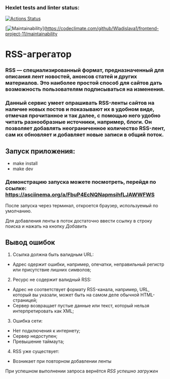 ### Hexlet tests and linter status:
[![Actions Status](https://github.com/Wladislava1/frontend-project-11/actions/workflows/hexlet-check.yml/badge.svg)](https://github.com/Wladislava1/frontend-project-11/actions)

[![Maintainability](https://api.codeclimate.com/v1/badges/e9e5e89a5e074e76b797/maintainability)](https://codeclimate.com/github/Wladislava1/frontend-project-11/maintainability

# RSS-агрегатор

### RSS — специализированный формат, предназначенный для описания лент новостей, анонсов статей и других материалов. Это наиболее простой способ для сайтов дать возможность пользователям подписываться на изменения. 

### Данный сервис умеет опрашивать RSS-ленты сайтов на наличие новых постов и показывают их в удобном виде, отмечая прочитанное и так далее, с помощью него  удобно читать разнообразные источники, например, блоги. Он позволяет добавлять неограниченное количество RSS-лент, сам их обновляет и добавляет новые записи в общий поток.

## Запуск приложения:
- make install
- make dev 

### Демонстрацию запуска можете посмотреть, перейдя по ссылке: https://asciinema.org/a/FbuP4EcNQNapmsihfLJAWWFWS

После запуска через терминал, откроется браузер, используемый по умолчанию.

Для добавления ленты в поток достаточно ввести ссылку в строку поиска и нажать на кнопку _Добавить_

## Вывод ошибок

1) Ссылка должна быть валидным URL:
- Адрес одержит ошибки, например, опечатки, неправильный регистр или присутствие лишних символов;

2) Ресурс не содержит валидный RSS:
- Адрес не соответствует формату RSS-канала, например, URL, который вы указали, может быть на самом деле обычной HTML-страницей;
- Сервер возвращает пустые данные или текст, который нельзя интерпретировать как XML;

3) Ошибка сети:
- Нет подключения к интернету;
- Сервер недоступен;
- Превышение таймаута;

4) RSS уже существует:
- Возникает при повторном добавлении ленты

При успешном выполнении запроса вернётся _RSS успешно загружен_


